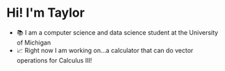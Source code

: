 # Hi! I'm Taylor
- 📚 I am a computer science and data science student at the University of Michigan
- 📈 Right now I am working on...a calculator that can do vector operations for Calculus III!
